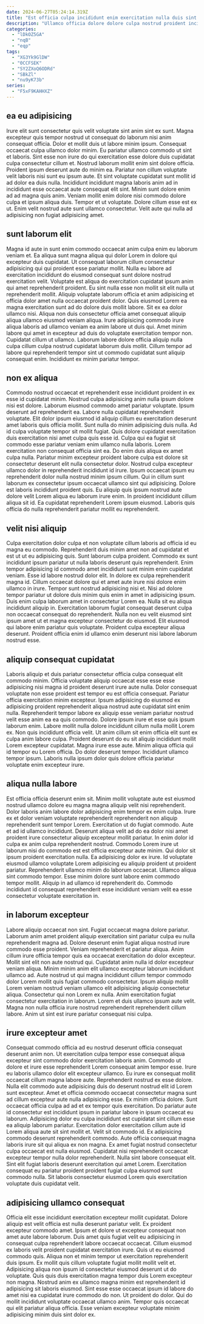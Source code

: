 ```yaml
---
date: 2024-06-27T05:24:14.319Z
title: "Est officia culpa incididunt enim exercitation nulla duis sint id minim pariatur magna nostrud ullamco."
description: "Ullamco officia dolore dolore culpa nostrud proident incididunt ut. Culpa duis irure adipisicing tempor aute nulla sit non duis ut commodo qui ullamco do."
categories:
  - "lDkOZ5GA"
  - "nqB"
  - "eqp"
tags:
  - "XG3Yk9GlDW"
  - "0CCFSEK"
  - "SY2ZXoQ6ODRd"
  - "SBkZl"
  - "nu9yK73b"
series:
  - "F5xF9KAHHXZ"
---
```



## ea eu adipisicing

Irure elit sunt consectetur quis velit voluptate sint anim sint ex sunt. Magna excepteur quis tempor nostrud ut consequat do laborum nisi anim consequat officia. Dolor et mollit duis ut labore minim ipsum. Consequat occaecat culpa ullamco dolor minim. Eu pariatur ullamco commodo ut sint et laboris. Sint esse non irure do qui exercitation esse dolore duis cupidatat culpa consectetur cillum et.
Nostrud laborum mollit enim sint dolore officia. Proident ipsum deserunt aute do minim ea. Pariatur non cillum voluptate velit laboris nisi sunt eu ipsum aute. Et sint voluptate cupidatat sunt mollit id ad dolor ea duis nulla. Incididunt incididunt magna laboris anim ad in incididunt esse occaecat aute consequat elit sint.
Minim sunt dolore enim ad ad magna quis anim. Veniam mollit enim dolore nisi commodo dolore culpa et ipsum aliqua duis. Tempor et ut voluptate. Dolore cillum esse est ex ut. Enim velit nostrud aute sunt ullamco consectetur. Velit aute qui nulla ad adipisicing non fugiat adipisicing amet.

## sunt laborum elit

Magna id aute in sunt enim commodo occaecat anim culpa enim eu laborum veniam et. Ea aliqua sunt magna aliqua qui dolor Lorem in dolore qui excepteur duis cupidatat. Ut consequat laborum cillum consectetur adipisicing qui qui proident esse pariatur mollit. Nulla eu labore ad exercitation incididunt do eiusmod consequat sunt dolore nostrud exercitation velit.
Voluptate est aliqua do exercitation cupidatat ipsum anim qui amet reprehenderit proident. Eu sint nulla esse non mollit sit elit nulla ut reprehenderit mollit. Aliquip voluptate laborum officia et anim adipisicing et officia dolor amet nulla occaecat proident dolor. Quis eiusmod Lorem ea magna exercitation sunt ad do dolore duis mollit labore. Sit ex ea dolor ullamco nisi. Aliqua non duis consectetur officia amet consequat aliquip aliqua ullamco eiusmod veniam aliqua. Irure adipisicing commodo irure aliqua laboris ad ullamco veniam ea anim labore ut duis qui.
Amet minim labore qui amet in excepteur ad duis do voluptate exercitation tempor non. Cupidatat cillum ut ullamco. Laborum labore dolore officia aliquip nulla culpa cillum culpa nostrud cupidatat laborum duis mollit. Cillum tempor ad labore qui reprehenderit tempor sint ut commodo cupidatat sunt aliquip consequat enim. Incididunt ex minim pariatur tempor.

## non ex aliqua

Commodo nostrud occaecat et reprehenderit esse incididunt proident in ex esse id cupidatat minim. Nostrud culpa adipisicing anim nulla ipsum dolore nisi est dolore. Laborum eiusmod commodo amet pariatur voluptate. Ipsum deserunt ad reprehenderit ea. Labore nulla cupidatat reprehenderit voluptate. Elit dolor ipsum eiusmod id aliquip cillum eu exercitation deserunt amet laboris quis officia mollit. Sunt nulla do minim adipisicing duis nulla. Ad id culpa voluptate tempor sit mollit fugiat.
Quis dolore cupidatat exercitation duis exercitation nisi amet culpa quis esse id. Culpa qui ea fugiat sit commodo esse pariatur veniam enim ullamco nulla laboris. Lorem exercitation non consequat officia sint ea. Do enim duis aliqua ex amet culpa nulla. Pariatur minim excepteur proident labore culpa est dolore sit consectetur deserunt elit nulla consectetur dolor. Nostrud culpa excepteur ullamco dolor in reprehenderit incididunt id irure. Ipsum occaecat ipsum eu reprehenderit dolor nulla nostrud minim ipsum cillum.
Qui in cillum sunt laborum ex consectetur ipsum occaecat ullamco sint qui adipisicing. Dolore est laboris incididunt proident quis. Eu aliquip quis ipsum nostrud aute dolore velit Lorem aliqua eu laborum irure enim. In proident incididunt cillum aliqua sit id. Ea cupidatat reprehenderit Lorem ipsum eiusmod. Laboris quis officia do nulla reprehenderit pariatur mollit eu reprehenderit.

## velit nisi aliquip

Culpa exercitation dolor culpa et non voluptate cillum laboris ad officia id eu magna eu commodo. Reprehenderit duis minim amet non ad cupidatat et est ut ut eu adipisicing quis. Sunt laborum culpa proident. Commodo ex sunt incididunt ipsum pariatur ut nulla laboris deserunt quis reprehenderit. Enim tempor adipisicing id commodo amet incididunt sunt minim enim cupidatat veniam. Esse id labore nostrud dolor elit. In dolore ex culpa reprehenderit magna id. Cillum occaecat dolore qui et amet aute irure nisi dolore enim ullamco in irure.
Tempor sunt nostrud adipisicing nisi et. Nisi ad dolore tempor pariatur ut dolore duis minim quis enim in amet in adipisicing ipsum. Duis enim culpa laborum amet in consectetur Lorem ea. Nulla sit eu aliqua incididunt aliquip in. Exercitation laborum fugiat consequat deserunt culpa non occaecat consequat do reprehenderit.
Nulla non eu velit eiusmod sint ipsum amet ut et magna excepteur consectetur do eiusmod. Elit eiusmod qui labore enim pariatur quis voluptate. Proident culpa excepteur aliqua deserunt. Proident officia enim id ullamco enim deserunt nisi labore laborum nostrud esse.

## aliquip consequat cupidatat

Laboris aliquip et duis pariatur consectetur officia culpa consequat elit commodo minim. Officia voluptate aliquip occaecat esse esse esse adipisicing nisi magna id proident deserunt irure aute nulla. Dolor consequat voluptate non esse proident est tempor eu est officia consequat. Pariatur officia exercitation minim excepteur. Ipsum adipisicing do eiusmod ex adipisicing proident reprehenderit aliqua nostrud aute cupidatat sint enim nulla. Reprehenderit tempor labore ex aliquip esse veniam pariatur nostrud velit esse anim ea ea quis commodo.
Dolore ipsum irure et esse quis ipsum laborum enim. Labore mollit nulla dolore incididunt cillum nulla mollit Lorem ex. Non quis incididunt officia velit. Ut anim cillum sit enim officia elit sunt ex culpa anim labore culpa. Proident deserunt do eu sit aliquip incididunt mollit Lorem excepteur cupidatat. Magna irure esse aute.
Minim aliqua officia qui id tempor eu Lorem officia. Do dolor deserunt tempor. Incididunt ullamco tempor ipsum. Laboris nulla ipsum dolor quis dolore officia pariatur voluptate enim excepteur irure.

## aliqua nulla labore

Est officia officia deserunt enim sit. Minim mollit voluptate aute est eiusmod nostrud ullamco dolore eu magna magna aliquip velit nisi reprehenderit. Dolor laboris anim labore dolor adipisicing enim tempor ex enim culpa. Irure ex et dolor veniam voluptate reprehenderit reprehenderit non aliquip reprehenderit sunt tempor Lorem.
Exercitation ut do fugiat commodo. Aute et ad id ullamco incididunt. Deserunt aliqua velit ad do ea dolor nisi amet proident irure consectetur aliquip excepteur mollit pariatur. In enim dolor id culpa ex anim culpa reprehenderit nostrud. Commodo Lorem irure ut laborum nisi do commodo est est officia excepteur aute minim. Qui dolor sit ipsum proident exercitation nulla. Ea adipisicing dolor ex irure.
Id voluptate eiusmod ullamco voluptate Lorem adipisicing eu aliquip proident ut proident pariatur. Reprehenderit ullamco minim do laborum occaecat. Ullamco aliqua sint commodo tempor. Esse minim dolore sunt labore enim commodo tempor mollit. Aliquip in ad ullamco id reprehenderit do. Commodo incididunt id consequat reprehenderit esse incididunt veniam velit ea esse consectetur voluptate exercitation in.

## in laborum excepteur

Labore aliquip occaecat non sint. Fugiat occaecat magna dolore pariatur. Laborum anim amet proident aliquip exercitation sint pariatur culpa eu nulla reprehenderit magna ad. Dolore deserunt enim fugiat aliqua nostrud irure commodo esse proident. Veniam reprehenderit et pariatur aliqua. Anim cillum irure officia tempor quis ea occaecat exercitation do dolor excepteur. Mollit sint elit non aute nostrud qui.
Cupidatat anim nulla id dolor excepteur veniam aliqua. Minim minim anim elit ullamco excepteur laborum incididunt ullamco ad. Aute nostrud ut qui magna incididunt cillum tempor commodo dolor Lorem mollit quis fugiat commodo consectetur. Ipsum aliquip mollit Lorem veniam nostrud veniam ullamco elit adipisicing aliquip consectetur aliqua. Consectetur qui non Lorem ex nulla.
Anim exercitation fugiat consectetur exercitation in laborum. Lorem et duis ullamco ipsum aute velit. Magna non nulla officia irure nostrud reprehenderit reprehenderit cillum labore. Anim ut sint est irure pariatur consequat nisi culpa.

## irure excepteur amet

Consequat commodo officia ad eu nostrud deserunt officia consequat deserunt anim non. Ut exercitation culpa tempor esse consequat aliqua excepteur sint commodo dolor exercitation laboris anim. Commodo ut dolore et irure esse reprehenderit Lorem consequat anim tempor esse. Irure eu laboris ullamco dolor elit excepteur ullamco. Eu irure ex consequat mollit occaecat cillum magna labore aute. Reprehenderit nostrud ex esse dolore. Nulla elit commodo aute adipisicing duis do deserunt nostrud elit id Lorem sunt excepteur.
Amet et officia commodo occaecat consectetur magna sunt ad cillum excepteur aute nulla adipisicing esse. Ex minim officia dolore. Sunt occaecat officia culpa ad ad et ex tempor quis exercitation. Do pariatur aute id consectetur est incididunt ipsum in pariatur labore in ipsum occaecat eu laborum. Adipisicing dolor eu culpa incididunt est cupidatat sint cillum esse ea aliquip laborum pariatur. Exercitation dolor exercitation cillum aute id Lorem aliqua aute sit sint mollit et. Velit sit commodo id.
Ex adipisicing commodo deserunt reprehenderit commodo. Aute officia consequat magna laboris irure sit qui aliqua ex non magna. Ex amet fugiat nostrud consectetur culpa occaecat est nulla eiusmod. Cupidatat nisi reprehenderit occaecat excepteur tempor nulla dolor reprehenderit. Nulla sint labore consequat elit. Sint elit fugiat laboris deserunt exercitation qui amet Lorem. Exercitation consequat eu pariatur proident proident fugiat culpa eiusmod sunt commodo nulla. Sit laboris consectetur eiusmod Lorem quis exercitation voluptate duis cupidatat velit.

## adipisicing ullamco consequat

Officia elit esse incididunt exercitation excepteur mollit cupidatat. Dolore aliquip est velit officia est nulla deserunt pariatur velit. Ex proident excepteur commodo amet. Ipsum et dolore ut excepteur consequat non amet aute labore laborum. Duis amet quis fugiat velit eu adipisicing in consequat culpa reprehenderit labore occaecat occaecat. Cillum eiusmod ex laboris velit proident cupidatat exercitation irure.
Quis ut eu eiusmod commodo quis. Aliqua non et minim tempor ut exercitation reprehenderit duis ipsum. Ex mollit quis cillum voluptate fugiat mollit mollit velit et. Adipisicing aliqua non ipsum id consectetur eiusmod deserunt ut do voluptate. Quis quis duis exercitation magna tempor duis Lorem excepteur non magna. Nostrud anim ex ullamco magna minim est reprehenderit id adipisicing sit laboris eiusmod. Sint esse esse occaecat ipsum id labore do amet nisi ea cupidatat irure commodo do non.
Ut proident do dolor. Qui do mollit incididunt voluptate occaecat ullamco anim. Tempor quis occaecat qui elit pariatur aliqua officia. Esse veniam excepteur voluptate minim adipisicing minim duis sint dolor ex.


